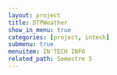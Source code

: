 ```yaml
---
layout: project
title: DTPWeather
show_in_menu: true
categories: [project, intech]
submenu: true
menuitem: IN'TECH INFO
related_path: Semestre 5
---
```


